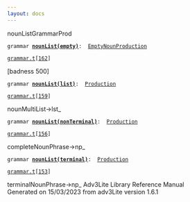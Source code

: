 ```yaml
---
layout: docs
---
```

<span class="title">nounList</span><span class="type">GrammarProd</span>

`grammar `**[`nounList(empty)`](../object/nounList(empty).html)**` :   `[`EmptyNounProduction`](../object/EmptyNounProduction.html)

[`grammar.t`](../file/grammar.t.html)`[`[`162`](../source/grammar.t.html#162)`]`



\[badness 500\]



`grammar `**[`nounList(list)`](../object/nounList(list).html)**` :   `[`Production`](../object/Production.html)

[`grammar.t`](../file/grammar.t.html)`[`[`159`](../source/grammar.t.html#159)`]`



nounMultiList-\>lst\_



`grammar `**[`nounList(nonTerminal)`](../object/nounList(nonTerminal).html)**` :   `[`Production`](../object/Production.html)

[`grammar.t`](../file/grammar.t.html)`[`[`156`](../source/grammar.t.html#156)`]`



completeNounPhrase-\>np\_



`grammar `**[`nounList(terminal)`](../object/nounList(terminal).html)**` :   `[`Production`](../object/Production.html)

[`grammar.t`](../file/grammar.t.html)`[`[`153`](../source/grammar.t.html#153)`]`



terminalNounPhrase-\>np\_
Adv3Lite Library Reference Manual  
Generated on 15/03/2023 from adv3Lite version 1.6.1


